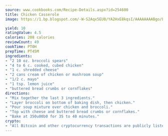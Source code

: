 ```yaml
---
source: www.cookbooks.com/Recipe-Details.aspx?id=254600
title: Chicken Casserole
image: https://1.bp.blogspot.com/-W-S2Aqx5EU0/YA2HxE8kqsI/AAAAAAAABgo/LNxJ2X_rvYgPNsplYMgQNjuwxaZ0e3pQQCLcBGAsYHQ/s320/17.png

yield: 10
ratingValue: 4.5
calories: 208 calories
reviewCount: 49
cookTime: PT0H
prepTime: PT45M
ingredients:
- "2 10 oz. broccoli spears"
- "4 to 6 c. cooked, cubed chicken"
- "1 c. shredded cheese"
- "2 cans cream of chicken or mushroom soup"
- "1/2 c. mayo"
- "1 tsp. lemon juice"
- "buttered bread crumbs or cornflakes"
directions:
- "Mix together the last 3 ingredients."
- "Layer broccoli on bottom of baking dish, then chicken."
- "Pour soup mixture over chicken and broccoli."
- "Top with cheese and buttered bread crumbs or cornflakes."
- "Bake at 350u00b0 for 35 to 40 minutes."
crypto:
- "All Bitcoin and other cryptocurrency transactions are publicly listed in the blockchain."
---
```


